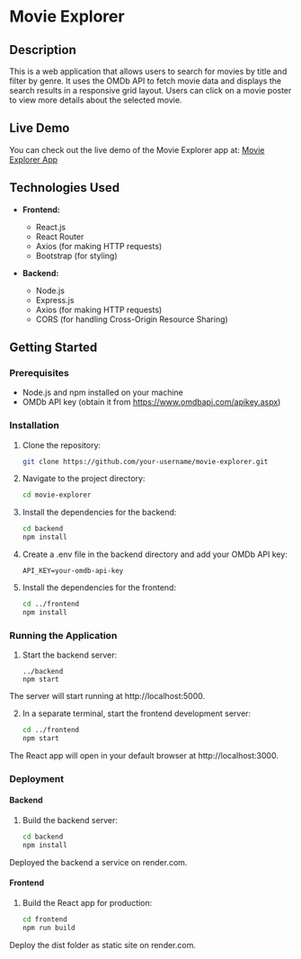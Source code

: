 # Movie Explorer

## Description

This is a web application that allows users to search for movies by title and filter by genre. It uses the OMDb API to fetch movie data and displays the search results in a responsive grid layout. Users can click on a movie poster to view more details about the selected movie.

## Live Demo

You can check out the live demo of the Movie Explorer app at: [Movie Explorer App](https://tinyurl.com/Movie-Explorer-App)

## Technologies Used

- **Frontend:**
  - React.js
  - React Router
  - Axios (for making HTTP requests)
  - Bootstrap (for styling)

- **Backend:**
  - Node.js
  - Express.js
  - Axios (for making HTTP requests)
  - CORS (for handling Cross-Origin Resource Sharing)

## Getting Started

### Prerequisites

- Node.js and npm installed on your machine
- OMDb API key (obtain it from https://www.omdbapi.com/apikey.aspx)

### Installation

1. Clone the repository:

   ```bash
   git clone https://github.com/your-username/movie-explorer.git

2. Navigate to the project directory:
   ```bash
   cd movie-explorer

3. Install the dependencies for the backend:
   ```bash
   cd backend
   npm install

4. Create a .env file in the backend directory and add your OMDb API key:
   ```env
   API_KEY=your-omdb-api-key

5. Install the dependencies for the frontend:
   ```bash
   cd ../frontend
   npm install

### Running the Application

1. Start the backend server:
   ```bashcd
   ../backend
   npm start
   
The server will start running at http://localhost:5000.

2. In a separate terminal, start the frontend development server:
   ```bash
   cd ../frontend
   npm start
   
The React app will open in your default browser at http://localhost:3000.

### Deployment
#### Backend

1. Build the backend server:
   ```bash
   cd backend
   npm install

Deployed the backend a service on render.com.

#### Frontend

1. Build the React app for production:
   ```bash
   cd frontend
   npm run build

Deploy the dist folder as static site on render.com.
